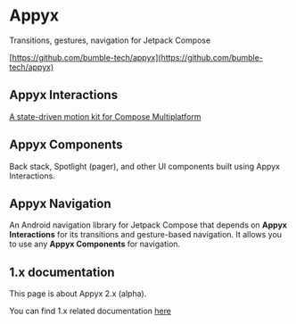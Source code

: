 # Appyx


Transitions, gestures, navigation for Jetpack Compose

[https://github.com/bumble-tech/appyx](https://github.com/bumble-tech/appyx)

## Appyx Interactions

[A state-driven motion kit for Compose Multiplatform](interactions/index.md)


## Appyx Components

Back stack, Spotlight (pager), and other UI components built using Appyx Interactions.


## Appyx Navigation

An Android navigation library for Jetpack Compose that depends on **Appyx Interactions** for its transitions and gesture-based navigation. It allows you to use any **Appyx Components** for navigation.


## 1.x documentation

This page is about Appyx 2.x (alpha).

You can find 1.x related documentation [here](1.x/index.md)

